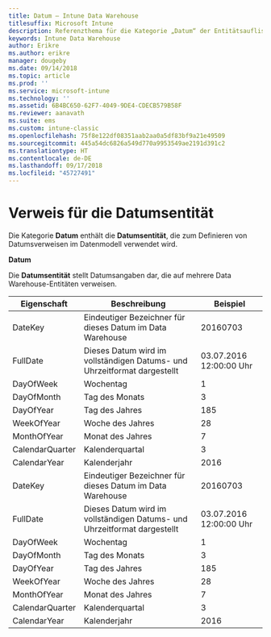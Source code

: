 ```yaml
---
title: Datum – Intune Data Warehouse
titlesuffix: Microsoft Intune
description: Referenzthema für die Kategorie „Datum“ der Entitätsauflistungen in der Intune Data Warehouse-API.
keywords: Intune Data Warehouse
author: Erikre
ms.author: erikre
manager: dougeby
ms.date: 09/14/2018
ms.topic: article
ms.prod: ''
ms.service: microsoft-intune
ms.technology: ''
ms.assetid: 6B4BC650-62F7-4049-9DE4-CDECB579B58F
ms.reviewer: aanavath
ms.suite: ems
ms.custom: intune-classic
ms.openlocfilehash: 75f8e122df08351aab2aa0a5df83bf9a21e49509
ms.sourcegitcommit: 445a54dc6826a549d770a9953549ae2191d391c2
ms.translationtype: HT
ms.contentlocale: de-DE
ms.lasthandoff: 09/17/2018
ms.locfileid: "45727491"
---
```

# <a name="reference-for-date-entity"></a>Verweis für die Datumsentität

Die Kategorie **Datum** enthält die **Datumsentität**, die zum Definieren von Datumsverweisen im Datenmodell verwendet wird.

**Datum**

Die **Datumsentität** stellt Datumsangaben dar, die auf mehrere Data Warehouse-Entitäten verweisen.


|    Eigenschaft     |                      Beschreibung                       |       Beispiel        |
|-----------------|--------------------------------------------------------|----------------------|
|     DateKey     | Eindeutiger Bezeichner für dieses Datum im Data Warehouse |       20160703       |
|    FullDate     |    Dieses Datum wird im vollständigen Datums- und Uhrzeitformat dargestellt     | 03.07.2016 12:00:00 Uhr |
|    DayOfWeek    |                      Wochentag                       |          1           |
|   DayOfMonth    |                      Tag des Monats                      |          3           |
|    DayOfYear    |                      Tag des Jahres                       |         185          |
|   WeekOfYear    |                      Woche des Jahres                      |          28          |
|   MonthOfYear   |                   Monat des Jahres                    |          7           |
| CalendarQuarter |                    Kalenderquartal                    |          3           |
|  CalendarYear   |                     Kalenderjahr                      |         2016         |
|     DateKey     | Eindeutiger Bezeichner für dieses Datum im Data Warehouse |       20160703       |
|    FullDate     |    Dieses Datum wird im vollständigen Datums- und Uhrzeitformat dargestellt     | 03.07.2016 12:00:00 Uhr |
|    DayOfWeek    |                      Wochentag                       |          1           |
|   DayOfMonth    |                      Tag des Monats                      |          3           |
|    DayOfYear    |                      Tag des Jahres                       |         185          |
|   WeekOfYear    |                      Woche des Jahres                      |          28          |
|   MonthOfYear   |                   Monat des Jahres                    |          7           |
| CalendarQuarter |                    Kalenderquartal                    |          3           |
|  CalendarYear   |                     Kalenderjahr                      |         2016         |

